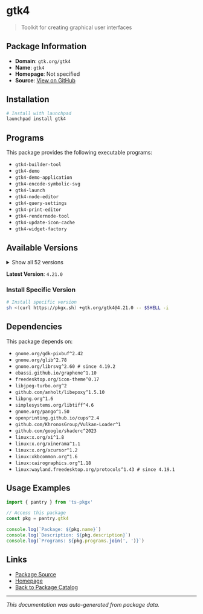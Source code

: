 # gtk4

> Toolkit for creating graphical user interfaces

## Package Information

- **Domain**: `gtk.org/gtk4`
- **Name**: `gtk4`
- **Homepage**: Not specified
- **Source**: [View on GitHub](https://github.com/pkgxdev/pantry/tree/main/projects/gtk.org/gtk4/package.yml)

## Installation

```bash
# Install with launchpad
launchpad install gtk4
```

## Programs

This package provides the following executable programs:

- `gtk4-builder-tool`
- `gtk4-demo`
- `gtk4-demo-application`
- `gtk4-encode-symbolic-svg`
- `gtk4-launch`
- `gtk4-node-editor`
- `gtk4-query-settings`
- `gtk4-print-editor`
- `gtk4-rendernode-tool`
- `gtk4-update-icon-cache`
- `gtk4-widget-factory`

## Available Versions

<details>
<summary>Show all 52 versions</summary>

- `4.21.0`, `4.20.2`, `4.20.1`, `4.20.0`, `4.19.4`
- `4.19.3`, `4.19.2`, `4.19.1`, `4.19.0`, `4.18.6`
- `4.18.5`, `4.18.4`, `4.18.3`, `4.18.2`, `4.18.1`
- `4.17.6`, `4.17.5`, `4.17.4`, `4.17.3`, `4.17.2`
- `4.17.1`, `4.17.0`, `4.16.13`, `4.16.12`, `4.16.7`
- `4.16.6`, `4.16.5`, `4.16.4`, `4.16.3`, `4.16.2`
- `4.16.1`, `4.16.0`, `4.15.6`, `4.15.5`, `4.15.4`
- `4.15.3`, `4.15.2`, `4.15.1`, `4.15.0`, `4.14.5`
- `4.14.4`, `4.14.3`, `4.14.2`, `4.14.1`, `4.14.0`
- `4.13.9`, `4.13.8`, `4.13.7`, `4.13.6`, `4.13.5`
- `4.13.4`, `4.13.3`

</details>

**Latest Version**: `4.21.0`

### Install Specific Version

```bash
# Install specific version
sh <(curl https://pkgx.sh) +gtk.org/gtk4@4.21.0 -- $SHELL -i
```

## Dependencies

This package depends on:

- `gnome.org/gdk-pixbuf^2.42`
- `gnome.org/glib^2.78`
- `gnome.org/librsvg^2.60 # since 4.19.2`
- `ebassi.github.io/graphene^1.10`
- `freedesktop.org/icon-theme^0.17`
- `libjpeg-turbo.org^2`
- `github.com/anholt/libepoxy^1.5.10`
- `libpng.org^1.6`
- `simplesystems.org/libtiff^4.6`
- `gnome.org/pango^1.50`
- `openprinting.github.io/cups^2.4`
- `github.com/KhronosGroup/Vulkan-Loader^1`
- `github.com/google/shaderc^2023`
- `linux:x.org/xi^1.8`
- `linux:x.org/xinerama^1.1`
- `linux:x.org/xcursor^1.2`
- `linux:xkbcommon.org^1.6`
- `linux:cairographics.org^1.18`
- `linux:wayland.freedesktop.org/protocols^1.43 # since 4.19.1`

## Usage Examples

```typescript
import { pantry } from 'ts-pkgx'

// Access this package
const pkg = pantry.gtk4

console.log(`Package: ${pkg.name}`)
console.log(`Description: ${pkg.description}`)
console.log(`Programs: ${pkg.programs.join(', ')}`)
```

## Links

- [Package Source](https://github.com/pkgxdev/pantry/tree/main/projects/gtk.org/gtk4/package.yml)
- [Homepage](#)
- [Back to Package Catalog](../../../package-catalog.md)

---

*This documentation was auto-generated from package data.*
